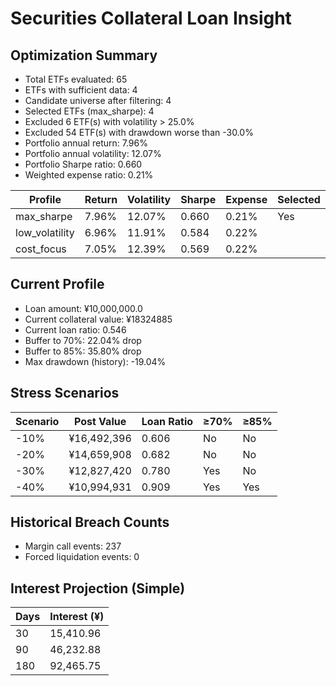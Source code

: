 # Securities Collateral Loan Insight

## Optimization Summary
- Total ETFs evaluated: 65
- ETFs with sufficient data: 4
- Candidate universe after filtering: 4
- Selected ETFs (max_sharpe): 4
- Excluded 6 ETF(s) with volatility > 25.0%
- Excluded 54 ETF(s) with drawdown worse than -30.0%
- Portfolio annual return: 7.96%
- Portfolio annual volatility: 12.07%
- Portfolio Sharpe ratio: 0.660
- Weighted expense ratio: 0.21%

| Profile | Return | Volatility | Sharpe | Expense | Selected |
| --- | --- | --- | --- | --- | --- |
| max_sharpe | 7.96% | 12.07% | 0.660 | 0.21% | Yes |
| low_volatility | 6.96% | 11.91% | 0.584 | 0.22% |  |
| cost_focus | 7.05% | 12.39% | 0.569 | 0.22% |  |

## Current Profile
- Loan amount: ¥10,000,000.0
- Current collateral value: ¥18324885
- Current loan ratio: 0.546
- Buffer to 70%: 22.04% drop
- Buffer to 85%: 35.80% drop
- Max drawdown (history): -19.04%

## Stress Scenarios
| Scenario | Post Value | Loan Ratio | ≥70% | ≥85% |
| --- | --- | --- | --- | --- |
| -10% | ¥16,492,396 | 0.606 | No | No |
| -20% | ¥14,659,908 | 0.682 | No | No |
| -30% | ¥12,827,420 | 0.780 | Yes | No |
| -40% | ¥10,994,931 | 0.909 | Yes | Yes |

## Historical Breach Counts
- Margin call events: 237
- Forced liquidation events: 0

## Interest Projection (Simple)
| Days | Interest (¥) |
| --- | --- |
| 30 | 15,410.96 |
| 90 | 46,232.88 |
| 180 | 92,465.75 |
